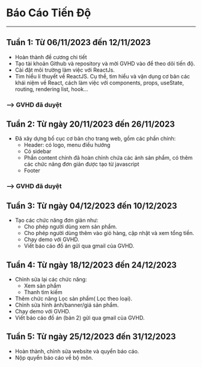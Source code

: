 # Báo Cáo Tiến Độ
***
## Tuần 1: Từ 06/11/2023 đến 12/11/2023
* Hoàn thành đề cương chi tiết
* Tạo tài khoản Github và repository và mời GVHD vào để theo dõi tiến độ.
* Cài đặt môi trường làm việc với ReactJs.
* Tìm hiểu lí thuyết về ReactJS. Cụ thể, tìm hiểu và vận dụng cơ bản các khái niệm về React, cách làm việc với components, props, useState, routing, rendering list, hook…
### --> GVHD đã duyệt

## Tuần 2: Từ ngày 20/11/2023 đến 26/11/2023
- Đã xây dựng bố cục cơ bản cho trang web, gồm các phần chính:
  - Header: có logo, menu điều hướng
  - Có sidebar
  - Phần content chính đã hoàn chỉnh chứa các ảnh sản phẩm, có thêm các chức năng đơn giản được tạo từ javascript
  - Footer
### --> GVHD đã duyệt

## Tuần 3: Từ ngày 04/12/2023 đến 10/12/2023
- Tạo các chức năng đơn giản như: 
   - Cho phép người dùng xem sản phẩm.
   - Cho phép người dùng thêm vào giỏ hàng, cập nhật và xem tổng tiền.
   - Chạy demo với GVHD.
   - Viết báo cáo đồ án gửi qua gmail của GVHD.

## Tuần 4: Từ ngày 18/12/2023 đến 24/12/2023
- Chỉnh sửa lại các chức năng:
   - Xem sản phẩm
   - Thanh tìm kiếm
- Thêm chức năng Lọc sản phẩm( Lọc theo loại).
- Chỉnh sửa hình ảnh/banner/giá sản phẩm.
- Chạy demo với GVHD.
- Viết báo cáo đồ án (bản 2) gửi qua gmail của GVHD.

## Tuần 5: Từ ngày 25/12/2023 đến 31/12/2023
-	Hoàn thành, chỉnh sửa website và quyển báo cáo.
-	Nộp quyển báo cáo về bộ môn.



    


